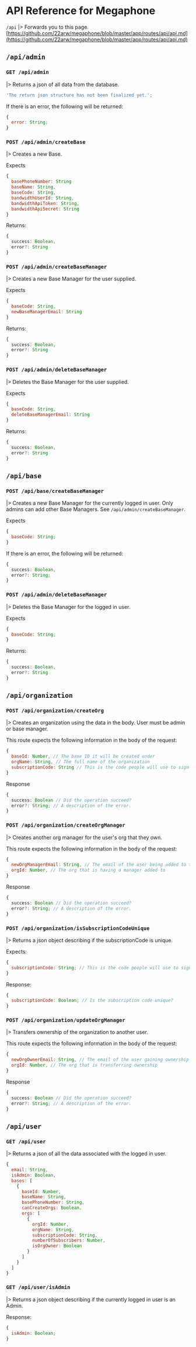 # API Reference for Megaphone

`/api`
|> Forwards you to this page. [https://github.com/22arw/megaphone/blob/master/app/routes/api/api.md](https://github.com/22arw/megaphone/blob/master/app/routes/api/api.md)

## `/api/admin`

### `GET /api/admin`

|> Returns a json of all data from the database.

```javascript
'The return json structure has not been finalized yet.';
```

If there is an error, the following will be returned:

```javascript
{
  error: String;
}
```

### `POST /api/admin/createBase`

|> Creates a new Base.

Expects

```javascript
{
  basePhoneNumber: String
  baseName: String,
  baseCode: String,
  bandwidthUserId: String,
  bandwidthApiToken: String,
  bandwidthApiSecret: String
}
```

Returns:

```typescript
{
  success: Boolean,
  error?: String
}
```

### `POST /api/admin/createBaseManager`

|> Creates a new Base Manager for the user supplied.

Expects

```javascript
{
  baseCode: String,
  newBaseManagerEmail: String
}
```

Returns:

```typescript
{
  success: Boolean,
  error?: String
}
```

### `POST /api/admin/deleteBaseManager`

|> Deletes the Base Manager for the user supplied.

Expects

```javascript
{
  baseCode: String,
  deleteBaseManagerEmail: String
}
```

Returns:

```typescript
{
  success: Boolean,
  error?: String
}
```

## `/api/base`

### `POST /api/base/createBaseManager`

|> Creates a new Base Manager for the currently logged in user. Only admins can add other Base Managers. See `/api/admin/createBaseManager`.

Expects

```javascript
{
  baseCode: String;
}
```

If there is an error, the following will be returned:

```typescript
{
  success: Boolean,
  error?: String;
}
```

### `POST /api/admin/deleteBaseManager`

|> Deletes the Base Manager for the logged in user.

Expects

```javascript
{
  baseCode: String;
}
```

Returns:

```typescript
{
  success: Boolean,
  error?: String
}
```

## `/api/organization`

### `POST /api/organization/createOrg`

|> Creates an organization using the data in the body. User must be admin or base manager.

This route expects the following information in the body of the request:

```javascript
{
  baseId: Number, // The base ID it will be created under
  orgName: String, // The full name of the organization
  subscriptionCode: String // This is the code people will use to sign up for the organization.
}
```

Response

```typescript
{
  success: Boolean // Did the operation succeed?
  error?: String; // A description of the error.
}
```

### `POST /api/organization/createOrgManager`

|> Creates another org manager for the user's org that they own.

This route expects the following information in the body of the request:

```javascript
{
  newOrgManagerEmail: String, // The email of the user being added to the org
  orgId: Number, // The org that is having a manager added to
}
```

Response

```typescript
{
  success: Boolean // Did the operation succeed?
  error?: String; // A description of the error.
}
```

### `POST /api/organization/isSubscriptionCodeUnique`

|> Returns a json object describing if the subscriptionCode is unique.

Expects:

```javascript
{
  subscriptionCode: String; // This is the code people will use to sign up for the organization.
}
```

Response:

```javascript
{
  subscriptionCode: Boolean; // Is the subscription code unique?
}
```

### `POST /api/organization/updateOrgManager`

|> Transfers ownership of the organization to another user.

This route expects the following information in the body of the request:

```javascript
{
  newOrgOwnerEmail: String, // The email of the user gaining ownership
  orgId: Number, // The org that is transferring ownership
}
```

Response

```typescript
{
  success: Boolean // Did the operation succeed?
  error?: String; // A description of the error.
}
```

## `/api/user`

### `GET /api/user`

|> Returns a json of all the data associated with the logged in user.

```javascript
{
  email: String,
  isAdmin: Boolean,
  bases: [
    {
      baseId: Number,
      baseName: String,
      basePhoneNumber: String,
      canCreateOrgs: Boolean,
      orgs: [
        {
          orgId: Number,
          orgName: String,
          subscriptionCode: String,
          numberOfSubscribers: Number,
          isOrgOwner: Boolean
        }
      ]
    }
  ]
}
```

### `GET /api/user/isAdmin`

|> Returns a json object describing if the currently logged in user is an Admin.

Response:

```javascript
{
  isAdmin: Boolean;
}
```
